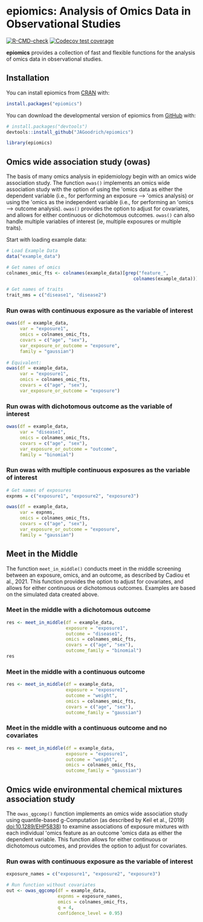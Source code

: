 # epiomics: Analysis of Omics Data in Observational Studies

<!-- badges: start -->

[![R-CMD-check](https://github.com/JAGoodrich/epiomics/actions/workflows/R-CMD-check.yaml/badge.svg)](https://github.com/JAGoodrich/epiomics/actions/workflows/R-CMD-check.yaml)
[![Codecov test coverage](https://codecov.io/gh/JAGoodrich/epiomics/branch/main/graph/badge.svg)](https://app.codecov.io/gh/JAGoodrich/epiomics?branch=main)
<!-- badges: end -->

**epiomics** provides a collection of fast and flexible functions for the analysis of omics data in observational studies.

## Installation

You can install epiomics from [CRAN](https://cran.r-project.org/) with:

``` r
install.packages("epiomics")
```

You can download the developmental version of epiomics from [GitHub](https://github.com/) with:

``` r
# install.packages("devtools")
devtools::install_github("JAGoodrich/epiomics")

library(epiomics)
```

## Omics wide association study (owas)

The basis of many omics analysis in epidemiology begin with an omics wide association study. The function `owas()` implements an omics wide association study with the option of using the 'omics data as either the dependent variable (i.e., for performing an exposure --\> 'omics analysis) or using the 'omics as the independent variable (i.e., for performing an 'omics --\> outcome analysis). `owas()` provides the option to adjust for covariates, and allows for either continuous or dichotomous outcomes. `owas()` can also handle multiple variables of interest (ie, multiple exposures or multiple traits).

Start with loading example data:

``` r
# Load Example Data
data("example_data")

# Get names of omics
colnames_omic_fts <- colnames(example_data)[grep("feature_",
                                               colnames(example_data))][1:10]

# Get names of traits
trait_nms = c("disease1", "disease2")
```

### Run owas with continuous exposure as the variable of interest

``` r
owas(df = example_data, 
     var = "exposure1", 
     omics = colnames_omic_fts, 
     covars = c("age", "sex"), 
     var_exposure_or_outcome = "exposure", 
     family = "gaussian")
     
# Equivalent: 
owas(df = example_data, 
     var = "exposure1", 
     omics = colnames_omic_fts, 
     covars = c("age", "sex"), 
     var_exposure_or_outcome = "exposure")  
```

### Run owas with dichotomous outcome as the variable of interest

``` r
owas(df = example_data, 
     var = "disease1", 
     omics = colnames_omic_fts, 
     covars = c("age", "sex"), 
     var_exposure_or_outcome = "outcome", 
     family = "binomial")
```

### Run owas with multiple continuous exposures as the variable of interest

``` r
# Get names of exposures
expnms = c("exposure1", "exposure2", "exposure3")

owas(df = example_data, 
     var = expnms, 
     omics = colnames_omic_fts, 
     covars = c("age", "sex"), 
     var_exposure_or_outcome = "exposure", 
     family = "gaussian")
```

## Meet in the Middle

The function `meet_in_middle()` conducts meet in the middle screening between an exposure, omics, and an outcome, as described by Cadiou et al., 2021. This function provides the option to adjust for covariates, and allows for either continuous or dichotomous outcomes. Examples are based on the simulated data created above.

### Meet in the middle with a dichotomous outcome

``` r
res <- meet_in_middle(df = example_data,
                      exposure = "exposure1", 
                      outcome = "disease1", 
                      omics = colnames_omic_fts,
                      covars = c("age", "sex"), 
                      outcome_family = "binomial")
res
```

### Meet in the middle with a continuous outcome

``` r
res <- meet_in_middle(df = example_data,
                      exposure = "exposure1", 
                      outcome = "weight", 
                      omics = colnames_omic_fts,
                      covars = c("age", "sex"), 
                      outcome_family = "gaussian")
```

### Meet in the middle with a continuous outcome and no covariates

``` r
res <- meet_in_middle(df = example_data,
                      exposure = "exposure1", 
                      outcome = "weight", 
                      omics = colnames_omic_fts,
                      outcome_family = "gaussian")
```


## Omics wide environmental chemical mixtures association study

The `owas_qgcomp()` function implements an omics wide association study using quantile-based g-Computation (as described by Keil et al., (2019) <doi:10.1289/EHP5838>) to examine associations of exposure mixtures with each individual 'omics feature as an outcome 'omics data as either the dependent variable. This function allows for either continuous or dichotomous outcomes, and provides the option to adjust for covariates.

### Run owas with continuous exposure as the variable of interest

``` r
exposure_names = c("exposure1", "exposure2", "exposure3")

# Run function without covariates
out <- owas_qgcomp(df = example_data,
                   expnms = exposure_names,
                   omics = colnames_omic_fts,
                   q = 4, 
                   confidence_level = 0.95) 
```
